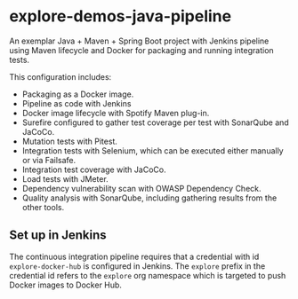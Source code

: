 # explore-demos-java-pipeline

An exemplar Java + Maven + Spring Boot project with Jenkins pipeline using Maven lifecycle and Docker for packaging and running integration tests.

This configuration includes:

- Packaging as a Docker image.
- Pipeline as code with Jenkins
- Docker image lifecycle with Spotify Maven plug-in.
- Surefire configured to gather test coverage per test with SonarQube and JaCoCo.
- Mutation tests with Pitest.
- Integration tests with Selenium, which can be executed either manually or via Failsafe.
- Integration test coverage with JaCoCo.
- Load tests with JMeter.
- Dependency vulnerability scan with OWASP Dependency Check.
- Quality analysis with SonarQube, including gathering results from the other tools.

## Set up in Jenkins

The continuous integration pipeline requires that a credential with id `explore-docker-hub`
is configured in Jenkins. The `explore` prefix in the credential id refers to the `explore`
org namespace which is targeted to push Docker images to Docker Hub.
